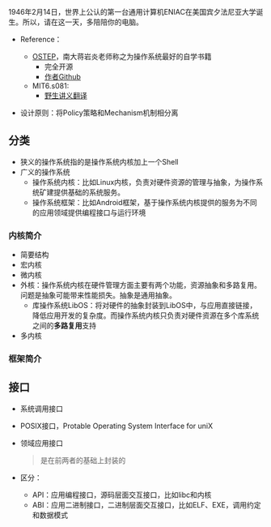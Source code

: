 1946年2月14日，世界上公认的第一台通用计算机ENIAC在美国宾夕法尼亚大学诞生。所以，请在这一天，多陪陪你的电脑。

+ Reference：
	+ [OSTEP](http://www.ostep.org/)，南大蒋岩炎老师称之为操作系统最好的自学书籍
		+ 完全开源
		+ [作者Github](https://github.com/remzi-arpacidusseau)
	+ MIT6.s081:
		+ [野生讲义翻译](https://mit-public-courses-cn-translatio.gitbook.io/mit6-s081/)

+ 设计原则：将Policy策略和Mechanism机制相分离

## 分类

+ 狭义的操作系统指的是操作系统内核加上一个Shell
+ 广义的操作系统
	+ 操作系统内核：比如Linux内核，负责对硬件资源的管理与抽象，为操作系统矿建提供基础的系统服务。
	+ 操作系统框架：比如Android框架，基于操作系统内核提供的服务为不同的应用领域提供编程接口与运行环境

### 内核简介

+ 简要结构
+ 宏内核
+ 微内核
+ 外核：操作系统内核在硬件管理方面主要有两个功能，资源抽象和多路复用。问题是抽象可能带来性能损失。抽象是通用抽象。
	+ 库操作系统LibOS：将对硬件的抽象封装到LibOS中，与应用直接链接，降低应用开发的复杂度。而操作系统内核只负责对硬件资源在多个库系统之间的**多路复用**支持
+ 多内核

### 框架简介

## 接口

+ 系统调用接口
+ POSIX接口，Protable Operating System Interface for uniX
+ 领域应用接口
	>是在前两者的基础上封装的

+ 区分：
	+ API：应用编程接口，源码层面交互接口，比如libc和内核
	+ ABI：应用二进制接口，二进制层面交互接口，比如ELF、EXE，调用约定和数据模式
